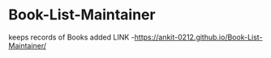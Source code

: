 # Book-List-Maintainer
keeps records of Books added
LINK -https://ankit-0212.github.io/Book-List-Maintainer/
